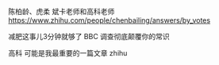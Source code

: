 
陈柏龄、虎柔
斌卡老师和高科老师
https://www.zhihu.com/people/chenbailing/answers/by_votes

减肥这事儿3分钟就够了 BBC 调查彻底颠覆你的常识

高科  可能是我最重要的一篇文章 zhihu
